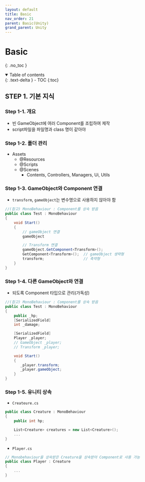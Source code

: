 ```yaml
---
layout: default
title: Basic
nav_order: 21
parent: Basic(Unity)
grand_parent: Unity
---
```


# Basic

{: .no_toc }

<details open markdown="block">
  <summary>
    Table of contents
  </summary>
  {: .text-delta }
- TOC
{:toc}
</details>

<!------------------------------------ STEP ------------------------------------>

## STEP 1. 기본 지식
### Step 1-1. 개요
* 빈 GameObject에 여러 Component를 조립하여 제작
* script파일을 파일명과 class 명이 같아야

### Step 1-2. 폴더 관리

* Assets
    * @Resources
    * @Scripts
    * @Scenes
        * Contents, Controllers, Managers, Ui, Utils

### Step 1-3. GameObject와 Component 연결

* `transform`, `gameObject`는 변수명으로 사용하지 않아야 함

```c#
//(참고) MonoBehaviour : Component를 상속 받음
public class Test : MonoBehaviour 
{
    void Start()
    {
        // gameObject 연결
        gameObject  

        // Transform 연결
        gameObject.GetComponent<Transform>();
        GetComponent<Transform>();  // gameObject 생략형
        transform;                  // 축약형
    }
}
```

### Step 1-4. 다른 GameObject와 연결

* 되도록 Component 타입으로 관리(가독성)

```c#
//(참고) MonoBehaviour : Component를 상속 받음
public class Test : MonoBehaviour 
{
    public _hp;
    [SerializedField]
    int _damage;

    [SerializedField]
    Player _player;
    // GameObject _player;
    // Transform _player;

    void Start()
    {
       _player.transform; 
       _player.gameObject;
    }
}
```


### Step 1-5. 유니티 상속

* `Createure.cs`

```c#
public class Creature : MonoBehaviour
{
    public int hp;

    List<Creature> creatures = new List<Creature>();
    ...
}
```

* `Player.cs`

```c#
// Monobehaviour을 상속받은 Creature을 상속받아 Component로 사용 가능
public class Player : Creature 
{
    ...
}
```
